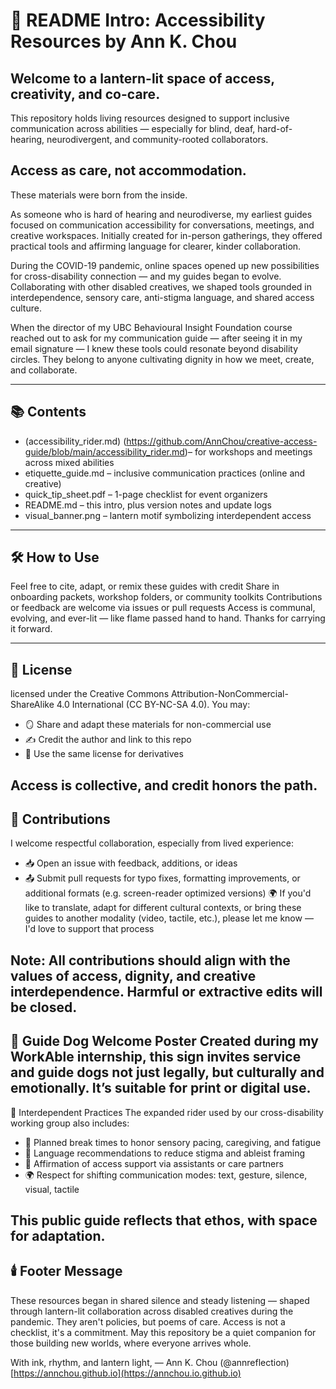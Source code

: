 # 📖 README Intro: Accessibility Resources by Ann K. Chou
## Welcome to a lantern-lit space of access, creativity, and co-care.

This repository holds living resources designed to support inclusive communication across abilities — especially for blind, deaf, hard-of-hearing, neurodivergent, and community-rooted collaborators.

## Access as care, not accommodation.

These materials were born from the inside.

As someone who is hard of hearing and neurodiverse, my earliest guides focused on communication accessibility for conversations, meetings, and creative workspaces. Initially created for in-person gatherings, they offered practical tools and affirming language for clearer, kinder collaboration.

During the COVID-19 pandemic, online spaces opened up new possibilities for cross-disability connection — and my guides began to evolve. Collaborating with other disabled creatives, we shaped tools grounded in interdependence, sensory care, anti-stigma language, and shared access culture.

When the director of my UBC Behavioural Insight Foundation course reached out to ask for my communication guide — after seeing it in my email signature — I knew these tools could resonate beyond disability circles. They belong to anyone cultivating dignity in how we meet, create, and collaborate.


---
## 📚 Contents
- (accessibility_rider.md) (https://github.com/AnnChou/creative-access-guide/blob/main/accessibility_rider.md)– for workshops and meetings across mixed abilities
- etiquette_guide.md – inclusive communication practices (online and creative)
- quick_tip_sheet.pdf – 1-page checklist for event organizers
- README.md – this intro, plus version notes and update logs
- visual_banner.png – lantern motif symbolizing interdependent access

---
## 🛠️ How to Use
Feel free to cite, adapt, or remix these guides with credit
Share in onboarding packets, workshop folders, or community toolkits
Contributions or feedback are welcome via issues or pull requests
Access is communal, evolving, and ever-lit — like flame passed hand to hand. Thanks for carrying it forward.

---
## 📜 License
licensed under the Creative Commons Attribution-NonCommercial-ShareAlike 4.0 International (CC BY-NC-SA 4.0).
You may:
- 🪞 Share and adapt these materials for non-commercial use
- ✍️ Credit the author and link to this repo
- 🔁 Use the same license for derivatives

Access is collective, and credit honors the path.
--
## 🤲 Contributions
I welcome respectful collaboration, especially from lived experience:
- 📥 Open an issue with feedback, additions, or ideas
- 📤 Submit pull requests for typo fixes, formatting improvements, or additional formats (e.g. screen-reader optimized versions)
  🌍 If you'd like to translate, adapt for different cultural contexts, or bring these guides to another modality (video, tactile, etc.), please let me know — I'd love to support that process

Note: All contributions should align with the values of access, dignity, and creative interdependence. Harmful or extractive edits will be closed.
--
🦮 Guide Dog Welcome Poster
Created during my WorkAble internship, this sign invites service and guide dogs not just legally, but culturally and emotionally. It’s suitable for print or digital use.
--
🌱 Interdependent Practices
The expanded rider used by our cross-disability working group also includes:
- 🍵 Planned break times to honor sensory pacing, caregiving, and fatigue
- 🧘 Language recommendations to reduce stigma and ableist framing
- 🤝 Affirmation of access support via assistants or care partners
- 🌍 Respect for shifting communication modes: text, gesture, silence, visual, tactile

This public guide reflects that ethos, with space for adaptation.
--
## 🕯️ Footer Message
These resources began in shared silence and steady listening — shaped through lantern-lit collaboration across disabled creatives during the pandemic.
They aren't policies, but poems of care.
Access is not a checklist, it's a commitment.
May this repository be a quiet companion for those building new worlds, where everyone arrives whole.

With ink, rhythm, and lantern light, — Ann K. Chou   (@annreflection)  [https://annchou.github.io](https://annchou.io.github.io)
